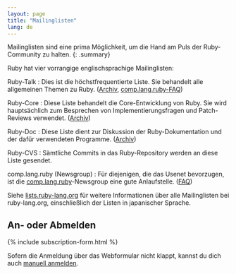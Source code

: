 ```yaml
---
layout: page
title: "Mailinglisten"
lang: de
---
```


Mailinglisten sind eine prima Möglichkeit, um die Hand am Puls der
Ruby-Community zu halten.
{: .summary}

Ruby hat vier vorrangige englischsprachige Mailinglisten:

Ruby-Talk
: Dies ist die höchstfrequentierte Liste. Sie behandelt alle allgemeinen
  Themen zu Ruby. ([Archiv][3], [comp.lang.ruby-FAQ][clrFAQ])

Ruby-Core
: Diese Liste behandelt die Core-Entwicklung von Ruby. Sie wird
  hauptsächlich zum Besprechen von Implementierungsfragen und
  Patch-Reviews verwendet. ([Archiv][4])

Ruby-Doc
: Diese Liste dient zur Diskussion der Ruby-Dokumentation und der dafür
  verwendeten Programme. ([Archiv][5])

Ruby-CVS
: Sämtliche Commits in das Ruby-Repository werden an diese Liste
  gesendet.

comp.lang.ruby (Newsgroup)
: Für diejenigen, die das Usenet bevorzugen, ist die
  [comp.lang.ruby](news:comp.lang.ruby)-Newsgroup eine gute Anlaufstelle.
  ([FAQ][clrFAQ])

Siehe [lists.ruby-lang.org](http://lists.ruby-lang.org)
für weitere Informationen über alle Mailinglisten bei ruby-lang.org,
einschließlich der Listen in japanischer Sprache.

## An- oder Abmelden

{% include subscription-form.html %}

Sofern die Anmeldung über das Webformular nicht klappt, kannst du dich
auch [manuell anmelden](manual-instructions/).



[clrFAQ]: http://rubyhacker.com/clrFAQ.html
[3]: http://blade.nagaokaut.ac.jp/ruby/ruby-talk/index.shtml
[4]: http://blade.nagaokaut.ac.jp/ruby/ruby-core/index.shtml
[5]: http://lists.ruby-lang.org/pipermail/ruby-doc/
